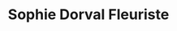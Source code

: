 ---
title: Sophie Dorval Fleuriste
description: E-commerce
resume:
  titre: Sophie Dorval Fleuriste
  court: E-commerce
identifiant:
slug:
ordre: 1
image: /img/sophiedorvalfleuriste-boutique-en-ligne.jpg
i18n: fr
link:
  external: true
  url: https://www.sophiedorval.com/
---